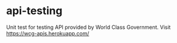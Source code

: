 # api-testing

Unit test for testing API provided by World Class Government.
Visit https://wcg-apis.herokuapp.com/